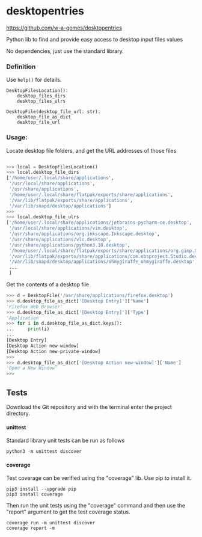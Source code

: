 # desktopentries
https://github.com/w-a-gomes/desktopentries

Python lib to find and provide easy access to desktop input files values

No dependencies, just use the standard library.
### Definition
Use `help()` for details.
```
DesktopFilesLocation():
    desktop_files_dirs
    desktop_files_ulrs
```
```
DesktopFile(desktop_file_url: str):        
    desktop_file_as_dict
    desktop_file_url
```
### Usage:
Locate desktop file folders, and get the URL addresses of those files
```python

>>> local = DesktopFilesLocation()
>>> local.desktop_file_dirs
['/home/user/.local/share/applications',
 '/usr/local/share/applications',
 '/usr/share/applications',
 '/home/user/.local/share/flatpak/exports/share/applications',
 '/var/lib/flatpak/exports/share/applications',
 '/var/lib/snapd/desktop/applications']
>>>
>>> local.desktop_file_ulrs
['/home/user/.local/share/applications/jetbrains-pycharm-ce.desktop',
 '/usr/local/share/applications/vim.desktop',
 '/usr/share/applications/org.inkscape.Inkscape.desktop',
 '/usr/share/applications/vlc.desktop',
 '/usr/share/applications/python3.10.desktop',
 '/home/user/.local/share/flatpak/exports/share/applications/org.gimp.GIMP.desktop',
 '/var/lib/flatpak/exports/share/applications/com.obsproject.Studio.desktop',
 '/var/lib/snapd/desktop/applications/ohmygiraffe_ohmygiraffe.desktop',
 ...
 ]

```
Get the contents of a desktop file
```python
>>> d = DesktopFile('/usr/share/applications/firefox.desktop')
>>> d.desktop_file_as_dict['[Desktop Entry]']['Name']
'Firefox Web Browser'
>>> d.desktop_file_as_dict['[Desktop Entry]']['Type']
'Application'
>>> for i in d.desktop_file_as_dict.keys():
...     print(i)
...
[Desktop Entry]
[Desktop Action new-window]
[Desktop Action new-private-window]
>>>
>>> d.desktop_file_as_dict['[Desktop Action new-window]']['Name']
'Open a New Window'
>>>
```
## Tests
Download the Git repository and with the terminal enter the 
project directory.

#### unittest
Standard library unit tests can be run as follows
```console
python3 -m unittest discover
```

#### coverage
Test coverage can be verified using the "coverage" lib. 
Use pip to install it.
```console
pip3 install --upgrade pip
pip3 install coverage
```
Then run the unit tests using the "coverage" command and then use the 
"report" argument to get the test coverage status.
```console
coverage run -m unittest discover
coverage report -m
```